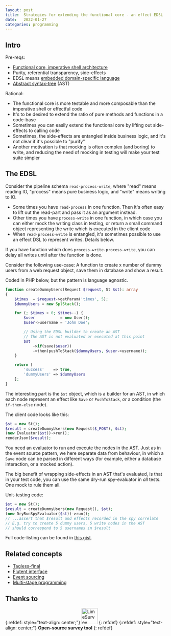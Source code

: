 ```yaml
---
layout: post
title:  Strategies for extending the functional core - an effect EDSL 
date:   2022-01-27
categories: programming
---
```


## Intro

Pre-reqs:

* [Functional core, imperative shell architecture](https://github.com/kbilsted/Functional-core-imperative-shell/blob/master/README.md)
* Purity, referential transparency, side-effects
* EDSL means [embedded domain-specific language](https://en.wikipedia.org/wiki/Domain-specific_language#External_and_Embedded_Domain_Specific_Languages)
* [Abstract syntax-tree](https://en.wikipedia.org/wiki/Abstract_syntax_tree) (AST)

Rational:

* The functional core is more testable and more composable than the imperative shell or effectful code
* It's to be desired to extend the ratio of pure methods and functions in a code-base
* Sometimes you can easily extend the functional core by lifting out side-effects to calling code
* Sometimes, the side-effects are entangled inside business logic, and it's not clear if it's possible to "purify"
* Another motivation is that mocking is often complex (and boring) to write, and reducing the need of mocking in testing will make your test suite simpler

## The EDSL

Consider the pipeline schema `read-process-write`, where "read" means reading IO, "process" means pure business logic, and "write" means writing to IO.

* Some times you have `read-process` in one function. Then it's often easy to lift out the read-part and pass it as an argument instead.
* Other times you have `process-write` in one function, in which case you can either mock the writing class in testing, or return a small command object representing the write which is executed in the client code
* When `read-process-write` is entangled, it's sometimes possible to use an effect DSL to represent writes. Details below.

If you have function which does `process-write-process-write`, you can delay all writes until after the function is done.

Consider the following use-case: A function to create x number of dummy users from a web request object, save them in database and show a result.

Coded in PHP below, but the pattern is language agnostic.

```php
function createDummyUsers(Request $request, St $st): array
{
    $times  = $request->getParam('times', 5);
    $dummyUsers = new SplStack();

    for (; $times > 0; $times--) {
        $user           = new User();
        $user->username = 'John Doe';

        // Using the EDSL builder to create an AST
        // The AST is not evaluated or executed at this point
        $st
            ->if(save($user))
            ->then(pushToStack($dummyUsers, $user->username));
    }

    return [
        'success'    => true,
        'dummyUsers' => $dummyUsers
    ];
}
```

The interesting part is the `$st` object, which is a builder for an AST, in which each node represent an effect like `Save` or `PushToStack`, _or_ a condition (the `if-then-else` node).

The client code looks like this:

```php
$st = new St();
$result = createDummyUsers(new Request($_POST), $st);
(new Evaluator($st))->run();
renderJson($result);
```

You need an evaluator to run and execute the nodes in the AST. Just as in the event source pattern, we here separate data from behaviour, in which a `Save` node can be parsed in different ways (for example, either a database interaction, or a mocked action).

The big benefit of wrapping side-effects in an AST that's evaluated, is that in your test code, you can use the same dry-run spy-evaluator in _all_ tests. One mock to rule them all.

Unit-testing code:

```php
$st = new St();
$result = createDummyUsers(new Request(), $st);
(new DryRunSpyEvaluator($st))->run();
// ...assert that $result and effects recorded in the spy correlate
// E.g. try to create 5 dummy users, 5 write nodes in the AST
// should correspond to 5 usernames in $result
```

Full code-listing can be found in [this gist](https://gist.github.com/olleharstedt/88752595d8abb0ff7ba7197d26b3d15b).

## Related concepts

* [Tagless-final](https://discuss.ocaml.org/t/explain-like-im-5-years-old-tagless-final-pattern/)
* [Flutent interface](https://martinfowler.com/bliki/FluentInterface.html)
* [Event sourcing](https://eventsauce.io/docs/event-sourcing/)
* [Multi-stage programming](https://en.wikipedia.org/wiki/Multi-stage_programming)

## Thanks to

{:refdef: style="text-align: center;"}
<a href="https://www.limesurvey.org"><img src="{{ site.url }}/assets/img/limesurveylogo.png" alt="LimeSurvey" height="50px"/></a>
{: refdef}
{:refdef: style="text-align: center;"}
**Open-source survey tool**
{: refdef}
